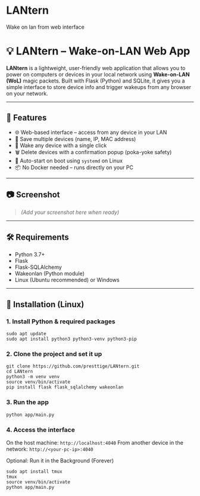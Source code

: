 # LANtern
Wake on lan from web interface

# 💡 LANtern – Wake-on-LAN Web App

**LANtern** is a lightweight, user-friendly web application that allows you to power on computers or devices in your local network using **Wake-on-LAN (WoL)** magic packets. Built with Flask (Python) and SQLite, it gives you a simple interface to store device info and trigger wakeups from any browser on your network.

---

## 🚀 Features

- 🌐 Web-based interface – access from any device in your LAN
- 💾 Save multiple devices (name, IP, MAC address)
- 🔘 Wake any device with a single click
- 🗑️ Delete devices with a confirmation popup (poka-yoke safety)
- 🧠 Auto-start on boot using `systemd` on Linux
- 📦 No Docker needed – runs directly on your PC

---

## 📷 Screenshot

> *(Add your screenshot here when ready)*

---

## 🛠️ Requirements

- Python 3.7+
- Flask
- Flask-SQLAlchemy
- Wakeonlan (Python module)
- Linux (Ubuntu recommended) or Windows

---

## 🧰 Installation (Linux)

### 1. Install Python & required packages
```
sudo apt update
sudo apt install python3 python3-venv python3-pip
```

### 2. Clone the project and set it up
```
git clone https://github.com/presttige/LANtern.git
cd LANtern
python3 -m venv venv
source venv/bin/activate
pip install flask flask_sqlalchemy wakeonlan
```
### 3. Run the app
```
python app/main.py
```
### 4. Access the interface

On the host machine: ```http://localhost:4040```
From another device in the network: ```http://<your-pc-ip>:4040```


Optional: Run it in the Background (Forever)
```
sudo apt install tmux
tmux
source venv/bin/activate
python app/main.py
```
